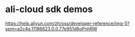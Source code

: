# ali-cloud sdk demos

https://help.aliyun.com/zh/oss/developer-reference/img-5?spm=a2c4g.11186623.0.0.77e951d6oPnhRW
